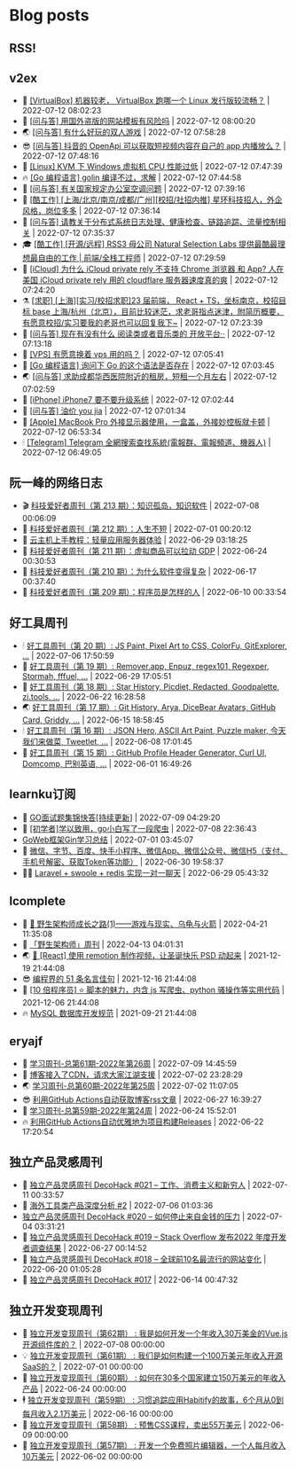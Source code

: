 # Blog posts
## RSS!



## v2ex

<!-- v2ex:START  -->
- 🫶 [[VirtualBox] 机器较老， VirtualBox 跑哪一个 Linux 发行版较流畅？](https://www.v2ex.com/t/865696#reply2) | 2022-07-12 08:02:23 
- 🧰 [[问与答] 用国外盗版的网站模板有风险吗](https://www.v2ex.com/t/865695#reply0) | 2022-07-12 08:00:20 
- 🌏 [[问与答] 有什么好玩的双人游戏](https://www.v2ex.com/t/865694#reply4) | 2022-07-12 07:58:28 
- 😎 [[问与答] 抖音的 OpenApi 可以获取短视频内容在自己的 app 内播放么？](https://www.v2ex.com/t/865693#reply0) | 2022-07-12 07:48:16 
- 💂 [[Linux] KVM 下 Windows 虚拟机 CPU 性能过低](https://www.v2ex.com/t/865692#reply2) | 2022-07-12 07:47:39 
- 🔥 [[Go 编程语言] golin 编译不过，求解](https://www.v2ex.com/t/865691#reply0) | 2022-07-12 07:44:58 
- 🦅 [[问与答] 有关国家规定办公室空调问题](https://www.v2ex.com/t/865690#reply4) | 2022-07-12 07:39:16 
- 🙉 [[酷工作] [上海/北京/南京/成都/广州][校招/社招内推] 星环科技招人，外企风格，岗位多多](https://www.v2ex.com/t/865689#reply4) | 2022-07-12 07:36:14 
- 💫 [[问与答] 请教关于分布式系统日志处理、健康检查、链路追踪、流量控制相关](https://www.v2ex.com/t/865688#reply5) | 2022-07-12 07:35:37 
- 🎓 [[酷工作] [开源/远程] RSS3 母公司 Natural Selection Labs 提供最酷最理想最自由的工作 | 前端/全栈工程师](https://www.v2ex.com/t/865687#reply2) | 2022-07-12 07:29:59 
- 🗽 [[iCloud] 为什么 iCloud private rely 不支持 Chrome 浏览器 和 App? 人在美国 iCloud private rely 用的 cloudflare 服务器速度真的爽](https://www.v2ex.com/t/865685#reply1) | 2022-07-12 07:24:20 
- ⚗️ [[求职] [上海][实习/校招求职]23 届前端， React + TS，坐标南京，校招目标 base 上海/杭州（北京），目前比较迷茫，求老哥指点迷津，附简历概要，有愿意校招/实习要我的老哥也可以回复我下~](https://www.v2ex.com/t/865684#reply4) | 2022-07-12 07:23:39 
- 🦍 [[问与答] 现在有没有什么 阅读类或者音乐类的 开放平台··](https://www.v2ex.com/t/865682#reply0) | 2022-07-12 07:13:18 
- 🤩 [[VPS] 有愿意换着 vps 用的吗？](https://www.v2ex.com/t/865680#reply4) | 2022-07-12 07:05:41 
- 🙉 [[Go 编程语言] 询问下 Go 的这个语法是否存在](https://www.v2ex.com/t/865679#reply3) | 2022-07-12 07:03:45 
- 🌏 [[问与答] 求助成都华西医院附近的租房，短租一个月左右](https://www.v2ex.com/t/865678#reply0) | 2022-07-12 07:02:59 
- 🐘 [[iPhone] iPhone7 要不要升级系统](https://www.v2ex.com/t/865677#reply1) | 2022-07-12 07:02:44 
- 🧰 [[问与答] 油价 you jia](https://www.v2ex.com/t/865676#reply0) | 2022-07-12 07:01:34 
- 💃 [[Apple] MacBook Pro 外接显示器使用，一盒盖，外接妙控板就卡顿](https://www.v2ex.com/t/865674#reply0) | 2022-07-12 06:53:34 
- 🕯 [[Telegram] Telegram 全網搜索查找系統&lpar;電報群、電報頻道、機器人&rpar;](https://www.v2ex.com/t/865673#reply0) | 2022-07-12 06:49:05 <!-- v2ex:END -->

## 阮一峰的网络日志

<!-- ruanyf:START -->
- 🎬 [科技爱好者周刊（第 213 期）：知识孤岛，知识软件](http://www.ruanyifeng.com/blog/2022/07/weekly-issue-213.html) | 2022-07-08 00:06:09 
- 💄 [科技爱好者周刊（第 212 期）：人生不短](http://www.ruanyifeng.com/blog/2022/07/weekly-issue-212.html) | 2022-07-01 00:20:12 
- 🐎 [云主机上手教程：轻量应用服务器体验](http://www.ruanyifeng.com/blog/2022/06/cloud-server-getting-started-tutorial.html) | 2022-06-29 03:18:25 
- 🤔 [科技爱好者周刊（第 211 期）：虚拟商品可以拉动 GDP](http://www.ruanyifeng.com/blog/2022/06/weekly-issue-211.html) | 2022-06-24 00:30:53 
- 🧠 [科技爱好者周刊（第 210 期）：为什么软件变得复杂](http://www.ruanyifeng.com/blog/2022/06/weekly-issue-210.html) | 2022-06-17 00:37:40 
- 🎃 [科技爱好者周刊（第 209 期）：程序员是怎样的人](http://www.ruanyifeng.com/blog/2022/06/weekly-issue-209.html) | 2022-06-10 00:33:54 <!-- ruanyf:END -->

## 好工具周刊

<!-- bestxtools:START -->
- 🕯 [好工具周刊（第 20 期）: JS Paint, Pixel Art to CSS, ColorFu, GitExplorer, ...](https://discuss-cn.bestxtools.com/d/57/1) | 2022-07-06 17:50:59 
- 🦩 [好工具周刊（第 19 期）: Remover.app, Enpuz, regex101, Regexper, Stormah, fffuel, ...](https://discuss-cn.bestxtools.com/d/56/1) | 2022-06-29 17:05:51 
- 🦄 [好工具周刊（第 18 期）: Star History, Picdiet, Redacted, Goodpalette, zi.tools, ...](https://discuss-cn.bestxtools.com/d/47/1) | 2022-06-22 16:28:58 
- 🌏 [好工具周刊（第 17 期）: Git History, Arya, DiceBear Avatars, GitHub Card, Griddy, ...](https://discuss-cn.bestxtools.com/d/43/1) | 2022-06-15 18:58:45 
- 🕯 [好工具周刊（第 16 期）: JSON Hero, ASCII Art Paint, Puzzle maker, 今天我们来做菜, Tweetlet, ...](https://discuss-cn.bestxtools.com/d/42/1) | 2022-06-08 17:01:45 
- 📝 [好工具周刊（第 15 期）: GitHub Profile Header Generator, Curl UI, Domcomp, 巴别英语, ...](https://discuss-cn.bestxtools.com/d/40/1) | 2022-06-01 16:49:26 <!-- bestxtools:END -->


## learnku订阅

<!-- learnku:START -->
- 🦅 [GO面试题集锦快答[持续更新]](https://learnku.com/articles/69250) | 2022-07-09 04:29:20 
- 🦅 [[初学者]学以致用，go小白写了一段爬虫](https://learnku.com/go/t/69522) | 2022-07-08 22:36:43 
-  [GoWeb框架Gin学习总结](https://learnku.com/articles/69259) | 2022-07-01 03:45:07 
- 🌈 [微信、字节、百度、快手小程序、微信App、微信公众号、微信H5（支付、手机号解密、获取Token等功能）](https://learnku.com/articles/69235) | 2022-06-30 19:58:37 
- 🧑‍🏫 [Laravel + swoole + redis 实现一对一聊天](https://learnku.com/articles/69154) | 2022-06-29 05:43:32 <!-- learnku:END -->



## lcomplete

<!-- lcomplete:START -->
- 🫶 [🐒 野生架构师成长之路&lpar;1&rpar;——游戏与现实、乌龟与火箭](http://codelc.com/post/growup/s01/) | 2022-04-21 11:35:08 
- 🧰 [「野生架构师」周刊](http://codelc.com/post/essay/%E9%87%8E%E7%94%9F%E6%9E%B6%E6%9E%84%E5%B8%88%E5%91%A8%E5%88%8A%E4%BB%8B%E7%BB%8D/) | 2022-04-13 04:01:31 
- 🌏 [🎄 [React] 使用 remotion 制作视频，让圣诞快乐 PSD 动起来](http://codelc.com/post/dev/js/remotion/) | 2021-12-19 21:44:08 
- 😎 [编程界的 51 条名言佳句](http://codelc.com/post/dev/thinking/quotes/) | 2021-12-16 21:44:08 
- 💂 [[10 倍程序员] ⭐ 脚本的魅力，内含 js 写爬虫、python 骚操作等实用代码](http://codelc.com/post/dev/10x/script/) | 2021-12-06 21:44:08 
- 🔥 [MySQL 数据库开发规范](http://codelc.com/post/dev/db/mysql_standard/) | 2021-09-21 21:44:08 <!-- lcomplete:END -->

## eryajf

<!-- eryajf:START -->
- 🫶 [学习周刊-总第61期-2022年第26周](https://wiki.eryajf.net/pages/703307/) | 2022-07-09 14:45:59 
- 🧰 [博客接入了CDN，请求大家江湖支援](https://wiki.eryajf.net/pages/5f559d/) | 2022-07-02 23:28:29 
- 🌏 [学习周刊-总第60期-2022年第25周](https://wiki.eryajf.net/pages/bff449/) | 2022-07-02 11:07:05 
- 😎 [利用GitHub Actions自动获取博客rss文章](https://wiki.eryajf.net/pages/1b1ba3/) | 2022-06-27 16:39:27 
- 💂 [学习周刊-总第59期-2022年第24周](https://wiki.eryajf.net/pages/b0bdd0/) | 2022-06-24 15:52:01 
- 🔥 [利用GitHub Actions自动优雅地为项目构建Releases](https://wiki.eryajf.net/pages/f3e878/) | 2022-06-22 17:20:54 <!-- eryajf:END -->



## 独立产品灵感周刊

<!-- DecoHack:START -->
- 🦣 [独立产品灵感周刊 DecoHack #021 – 工作、消费主义和新穷人](https://www.decohack.com/Post/753) | 2022-07-11 00:33:57 
- 🤡 [海外工具类产品深度分析 #2](https://www.decohack.com/Post/746) | 2022-07-06 01:03:36 
-  [独立产品灵感周刊 DecoHack #020 – 如何停止来自金钱的压力](https://www.decohack.com/Post/728) | 2022-07-04 03:31:21 
- 🐲 [独立产品灵感周刊 DecoHack #019 – Stack Overflow 发布2022 年度开发者调查结果](https://www.decohack.com/Post/699) | 2022-06-27 00:14:52 
- 🦅 [独立产品灵感周刊 DecoHack #018 – 全球前10名最流行的网站变化](https://www.decohack.com/Post/680) | 2022-06-20 01:05:28 
- 🧰 [独立产品灵感周刊 DecoHack #017](https://www.decohack.com/Post/663) | 2022-06-14 00:47:32 <!-- DecoHack:END -->

## 独立开发变现周刊

<!-- easyindie:START -->
- 💂 [独立开发变现周刊（第62期） : 我是如何开发一个年收入30万美金的Vue.js开源组件库的？](https://www.ezindie.com/weekly/issue-62) | 2022-07-08 00:00:00 
- 💡 [独立开发变现周刊（第61期） : 我们是如何构建一个100万美元年收入开源SaaS的？](https://www.ezindie.com/weekly/issue-61) | 2022-07-01 00:00:00 
- 🌋 [独立开发变现周刊（第60期） : 如何在30多个国家建立150万美元的年收入产品](https://www.ezindie.com/weekly/issue-60) | 2022-06-24 00:00:00 
- 🕴 [独立开发变现周刊（第59期） : 习惯追踪应用Habitify的故事，6个月从0到每月收入2.1万美元](https://www.ezindie.com/weekly/issue-59) | 2022-06-16 00:00:00 
- 🎊 [独立开发变现周刊（第58期） : 预售CSS课程，卖出55万美元](https://www.ezindie.com/weekly/issue-58) | 2022-06-09 00:00:00 
- 🤔 [独立开发变现周刊（第57期） : 开发一个免费照片编辑器，一个人每月收入10万美元](https://www.ezindie.com/weekly/issue-57) | 2022-06-02 00:00:00 <!-- easyindie:END -->



